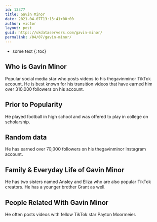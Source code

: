 ```yaml
---
id: 13377
title: Gavin Minor
date: 2021-04-07T13:13:41+00:00
author: victor
layout: post
guid: https://ukdataservers.com/gavin-minor/
permalink: /04/07/gavin-minor/
---
```


* some text
{: toc}


## Who is Gavin Minor



Popular social media star who posts videos to his thegavinminor TikTok account. He is best known for his transition videos that have earned him over 310,000 followers on his account. 

                
                
                
## Prior to Popularity



He played football in high school and was offered to play in college on scholarship. 

                
                
                
## Random data



He has earned over 70,000 followers on his thegavinminor Instagram account. 

                
                
                
## Family & Everyday Life of Gavin Minor



He has two sisters named Ansley and Eliza who are also popular TikTok creators. He has a younger brother Grant as well. 

                
                
                
## People Related With Gavin Minor



He often posts videos with fellow TikTok star Payton Moormeier. 

                
              
            
          
          
          